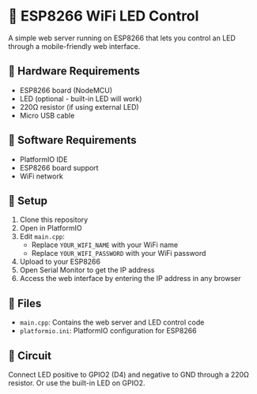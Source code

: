 # 🚀 ESP8266 WiFi LED Control

A simple web server running on ESP8266 that lets you control an LED through a mobile-friendly web interface.

## 📂 Hardware Requirements

- ESP8266 board (NodeMCU)
- LED (optional - built-in LED will work)
- 220Ω resistor (if using external LED)
- Micro USB cable

## 📂 Software Requirements

- PlatformIO IDE
- ESP8266 board support
- WiFi network

## 📂 Setup

1. Clone this repository
2. Open in PlatformIO
3. Edit `main.cpp`:
   - Replace `YOUR_WIFI_NAME` with your WiFi name
   - Replace `YOUR_WIFI_PASSWORD` with your WiFi password
4. Upload to your ESP8266
5. Open Serial Monitor to get the IP address
6. Access the web interface by entering the IP address in any browser

## 📂 Files

- `main.cpp`: Contains the web server and LED control code
- `platformio.ini`: PlatformIO configuration for ESP8266

## 📂 Circuit

Connect LED positive to GPIO2 (D4) and negative to GND through a 220Ω resistor. Or use the built-in LED on GPIO2.
